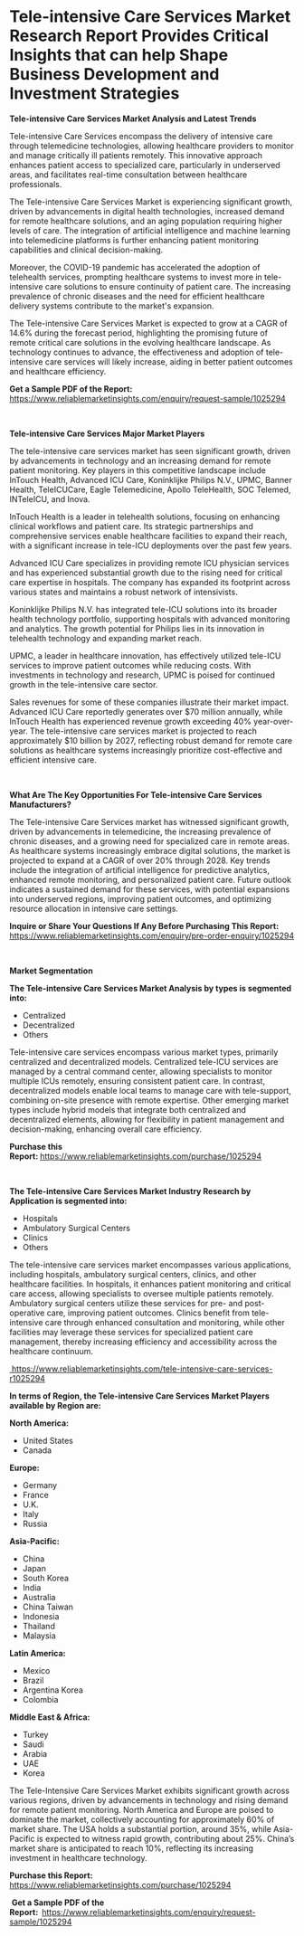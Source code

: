 <p><h1>Tele-intensive Care Services Market Research Report Provides Critical Insights that can help Shape Business Development and Investment Strategies</h1></p><p><strong>Tele-intensive Care Services Market Analysis and Latest Trends</strong></p>
<p><p>Tele-intensive Care Services encompass the delivery of intensive care through telemedicine technologies, allowing healthcare providers to monitor and manage critically ill patients remotely. This innovative approach enhances patient access to specialized care, particularly in underserved areas, and facilitates real-time consultation between healthcare professionals. </p><p>The Tele-intensive Care Services Market is experiencing significant growth, driven by advancements in digital health technologies, increased demand for remote healthcare solutions, and an aging population requiring higher levels of care. The integration of artificial intelligence and machine learning into telemedicine platforms is further enhancing patient monitoring capabilities and clinical decision-making.</p><p>Moreover, the COVID-19 pandemic has accelerated the adoption of telehealth services, prompting healthcare systems to invest more in tele-intensive care solutions to ensure continuity of patient care. The increasing prevalence of chronic diseases and the need for efficient healthcare delivery systems contribute to the market's expansion. </p><p>The Tele-intensive Care Services Market is expected to grow at a CAGR of 14.6% during the forecast period, highlighting the promising future of remote critical care solutions in the evolving healthcare landscape. As technology continues to advance, the effectiveness and adoption of tele-intensive care services will likely increase, aiding in better patient outcomes and healthcare efficiency.</p></p>
<p><strong>Get a Sample PDF of the Report:&nbsp;</strong> <a href="https://www.reliablemarketinsights.com/enquiry/request-sample/1025294?utm_campaign=3326&utm_medium=2&utm_source=Github&utm_content=ia&utm_term=16042025&utm_id=tele-intensive-care-services">https://www.reliablemarketinsights.com/enquiry/request-sample/1025294</a></p>
<p>&nbsp;</p>
<p><strong>Tele-intensive Care Services Major Market Players</strong></p>
<p><p>The tele-intensive care services market has seen significant growth, driven by advancements in technology and an increasing demand for remote patient monitoring. Key players in this competitive landscape include InTouch Health, Advanced ICU Care, Koninklijke Philips N.V., UPMC, Banner Health, TeleICUCare, Eagle Telemedicine, Apollo TeleHealth, SOC Telemed, INTeleICU, and Inova.</p><p>InTouch Health is a leader in telehealth solutions, focusing on enhancing clinical workflows and patient care. Its strategic partnerships and comprehensive services enable healthcare facilities to expand their reach, with a significant increase in tele-ICU deployments over the past few years.</p><p>Advanced ICU Care specializes in providing remote ICU physician services and has experienced substantial growth due to the rising need for critical care expertise in hospitals. The company has expanded its footprint across various states and maintains a robust network of intensivists.</p><p>Koninklijke Philips N.V. has integrated tele-ICU solutions into its broader health technology portfolio, supporting hospitals with advanced monitoring and analytics. The growth potential for Philips lies in its innovation in telehealth technology and expanding market reach.</p><p>UPMC, a leader in healthcare innovation, has effectively utilized tele-ICU services to improve patient outcomes while reducing costs. With investments in technology and research, UPMC is poised for continued growth in the tele-intensive care sector.</p><p>Sales revenues for some of these companies illustrate their market impact. Advanced ICU Care reportedly generates over $70 million annually, while InTouch Health has experienced revenue growth exceeding 40% year-over-year. The tele-intensive care services market is projected to reach approximately $10 billion by 2027, reflecting robust demand for remote care solutions as healthcare systems increasingly prioritize cost-effective and efficient intensive care.</p></p>
<p>&nbsp;</p>
<p><strong>What Are The Key Opportunities For Tele-intensive Care Services Manufacturers?</strong></p>
<p><p>The Tele-intensive Care Services market has witnessed significant growth, driven by advancements in telemedicine, the increasing prevalence of chronic diseases, and a growing need for specialized care in remote areas. As healthcare systems increasingly embrace digital solutions, the market is projected to expand at a CAGR of over 20% through 2028. Key trends include the integration of artificial intelligence for predictive analytics, enhanced remote monitoring, and personalized patient care. Future outlook indicates a sustained demand for these services, with potential expansions into underserved regions, improving patient outcomes, and optimizing resource allocation in intensive care settings.</p></p>
<p><strong>Inquire or Share Your Questions If Any Before Purchasing This Report:</strong> <a href="https://www.reliablemarketinsights.com/enquiry/pre-order-enquiry/1025294?utm_campaign=3326&utm_medium=2&utm_source=Github&utm_content=ia&utm_term=16042025&utm_id=tele-intensive-care-services">https://www.reliablemarketinsights.com/enquiry/pre-order-enquiry/1025294</a></p>
<p>&nbsp;</p>
<p><strong>Market Segmentation</strong></p>
<p><strong>The Tele-intensive Care Services Market Analysis by types is segmented into:</strong></p>
<p><ul><li>Centralized</li><li>Decentralized</li><li>Others</li></ul></p>
<p><p>Tele-intensive care services encompass various market types, primarily centralized and decentralized models. Centralized tele-ICU services are managed by a central command center, allowing specialists to monitor multiple ICUs remotely, ensuring consistent patient care. In contrast, decentralized models enable local teams to manage care with tele-support, combining on-site presence with remote expertise. Other emerging market types include hybrid models that integrate both centralized and decentralized elements, allowing for flexibility in patient management and decision-making, enhancing overall care efficiency.</p></p>
<p><strong>Purchase this Report:&nbsp;</strong><a href="https://www.reliablemarketinsights.com/purchase/1025294?utm_campaign=3326&utm_medium=2&utm_source=Github&utm_content=ia&utm_term=16042025&utm_id=tele-intensive-care-services">https://www.reliablemarketinsights.com/purchase/1025294</a></p>
<p>&nbsp;</p>
<p><strong>The Tele-intensive Care Services Market Industry Research by Application is segmented into:</strong></p>
<p><ul><li>Hospitals</li><li>Ambulatory Surgical Centers</li><li>Clinics</li><li>Others</li></ul></p>
<p><p>The tele-intensive care services market encompasses various applications, including hospitals, ambulatory surgical centers, clinics, and other healthcare facilities. In hospitals, it enhances patient monitoring and critical care access, allowing specialists to oversee multiple patients remotely. Ambulatory surgical centers utilize these services for pre- and post-operative care, improving patient outcomes. Clinics benefit from tele-intensive care through enhanced consultation and monitoring, while other facilities may leverage these services for specialized patient care management, thereby increasing efficiency and accessibility across the healthcare continuum.</p></p>
<p><a href="https://www.reliablemarketinsights.com/tele-intensive-care-services-r1025294?utm_campaign=3326&utm_medium=2&utm_source=Github&utm_content=ia&utm_term=16042025&utm_id=tele-intensive-care-services">&nbsp;https://www.reliablemarketinsights.com/tele-intensive-care-services-r1025294</a></p>
<p><strong>In terms of Region, the Tele-intensive Care Services Market Players available by Region are:</strong></p>
<p>
    <p> <strong> North America: </strong>
        <ul>
            <li>United States</li>
            <li>Canada</li>
        </ul>
        </p> 
    <p> <strong> Europe: </strong>
        <ul>
            <li>Germany</li>
            <li>France</li>
            <li>U.K.</li>
            <li>Italy</li>
            <li>Russia</li>
        </ul>
        </p> 
    <p> <strong> Asia-Pacific: </strong>
        <ul>
            <li>China</li>
            <li>Japan</li>
            <li>South Korea</li>
            <li>India</li>
            <li>Australia</li>
            <li>China Taiwan</li>
            <li>Indonesia</li>
            <li>Thailand</li>
            <li>Malaysia</li>
        </ul>
        </p> 
    <p> <strong> Latin America: </strong>
        <ul>
            <li>Mexico</li>
            <li>Brazil</li>
            <li>Argentina Korea</li>
            <li>Colombia</li>
        </ul>
        </p> 
    <p> <strong> Middle East & Africa: </strong>
        <ul>
            <li>Turkey</li>
            <li>Saudi</li>
            <li>Arabia</li>
            <li>UAE</li>
            <li>Korea</li>
        </ul>
    </p>
    </p>
<p><p>The Tele-Intensive Care Services Market exhibits significant growth across various regions, driven by advancements in technology and rising demand for remote patient monitoring. North America and Europe are poised to dominate the market, collectively accounting for approximately 60% of market share. The USA holds a substantial portion, around 35%, while Asia-Pacific is expected to witness rapid growth, contributing about 25%. China’s market share is anticipated to reach 10%, reflecting its increasing investment in healthcare technology.</p></p>
<p><strong>Purchase this Report: </strong><a href="https://www.reliablemarketinsights.com/purchase/1025294?utm_campaign=3326&utm_medium=2&utm_source=Github&utm_content=ia&utm_term=16042025&utm_id=tele-intensive-care-services">https://www.reliablemarketinsights.com/purchase/1025294</a></p>
<p>&nbsp;<strong>Get a Sample PDF of the Report:&nbsp;&nbsp;</strong><a href="https://www.reliablemarketinsights.com/enquiry/request-sample/1025294?utm_campaign=3326&utm_medium=2&utm_source=Github&utm_content=ia&utm_term=16042025&utm_id=tele-intensive-care-services">https://www.reliablemarketinsights.com/enquiry/request-sample/1025294</a></p>
<p><strong></strong></p>
<p><p></p><p></p><p></p></p>